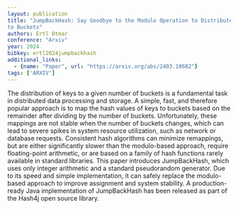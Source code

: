 ```yaml
---
layout: publication
title: "JumpBackHash: Say Goodbye to the Modulo Operation to Distribute Keys Uniformly
to Buckets"
authors: Ertl Otmar
conference: "Arxiv"
year: 2024
bibkey: ertl2024jumpbackhash
additional_links:
  - {name: "Paper", url: "https://arxiv.org/abs/2403.18682"}
tags: ['ARXIV']
---
```

The distribution of keys to a given number of buckets is a fundamental task in
distributed data processing and storage. A simple, fast, and therefore popular
approach is to map the hash values of keys to buckets based on the remainder
after dividing by the number of buckets. Unfortunately, these mappings are not
stable when the number of buckets changes, which can lead to severe spikes in
system resource utilization, such as network or database requests. Consistent
hash algorithms can minimize remappings, but are either significantly slower
than the modulo-based approach, require floating-point arithmetic, or are based
on a family of hash functions rarely available in standard libraries. This paper
introduces JumpBackHash, which uses only integer arithmetic and a standard
pseudorandom generator. Due to its speed and simple implementation, it can
safely replace the modulo-based approach to improve assignment and system
stability. A production-ready Java implementation of JumpBackHash has been
released as part of the Hash4j open source library.
